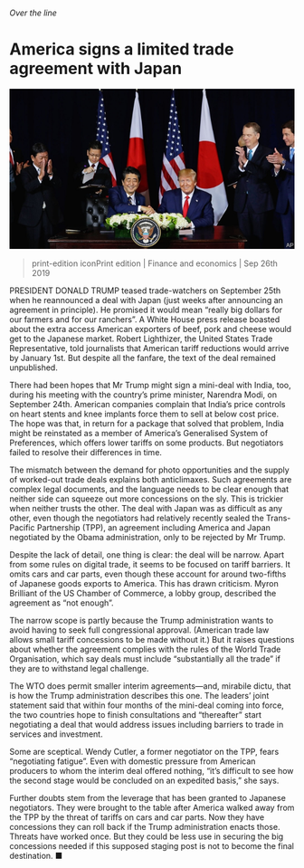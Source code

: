 ###### Over the line

# America signs a limited trade agreement with Japan 

![image](images/20190928_FNP004_0.jpg) 

> print-edition iconPrint edition | Finance and economics | Sep 26th 2019 

PRESIDENT DONALD TRUMP teased trade-watchers on September 25th when he reannounced a deal with Japan (just weeks after announcing an agreement in principle). He promised it would mean “really big dollars for our farmers and for our ranchers”. A White House press release boasted about the extra access American exporters of beef, pork and cheese would get to the Japanese market. Robert Lighthizer, the United States Trade Representative, told journalists that American tariff reductions would arrive by January 1st. But despite all the fanfare, the text of the deal remained unpublished. 

There had been hopes that Mr Trump might sign a mini-deal with India, too, during his meeting with the country’s prime minister, Narendra Modi, on September 24th. American companies complain that India’s price controls on heart stents and knee implants force them to sell at below cost price. The hope was that, in return for a package that solved that problem, India might be reinstated as a member of America’s Generalised System of Preferences, which offers lower tariffs on some products. But negotiators failed to resolve their differences in time. 

The mismatch between the demand for photo opportunities and the supply of worked-out trade deals explains both anticlimaxes. Such agreements are complex legal documents, and the language needs to be clear enough that neither side can squeeze out more concessions on the sly. This is trickier when neither trusts the other. The deal with Japan was as difficult as any other, even though the negotiators had relatively recently sealed the Trans-Pacific Partnership (TPP), an agreement including America and Japan negotiated by the Obama administration, only to be rejected by Mr Trump. 

Despite the lack of detail, one thing is clear: the deal will be narrow. Apart from some rules on digital trade, it seems to be focused on tariff barriers. It omits cars and car parts, even though these account for around two-fifths of Japanese goods exports to America. This has drawn criticism. Myron Brilliant of the US Chamber of Commerce, a lobby group, described the agreement as “not enough”. 

The narrow scope is partly because the Trump administration wants to avoid having to seek full congressional approval. (American trade law allows small tariff concessions to be made without it.) But it raises questions about whether the agreement complies with the rules of the World Trade Organisation, which say deals must include “substantially all the trade” if they are to withstand legal challenge. 

The WTO does permit smaller interim agreements—and, mirabile dictu, that is how the Trump administration describes this one. The leaders’ joint statement said that within four months of the mini-deal coming into force, the two countries hope to finish consultations and “thereafter” start negotiating a deal that would address issues including barriers to trade in services and investment. 

Some are sceptical. Wendy Cutler, a former negotiator on the TPP, fears “negotiating fatigue”. Even with domestic pressure from American producers to whom the interim deal offered nothing, “it’s difficult to see how the second stage would be concluded on an expedited basis,” she says. 

Further doubts stem from the leverage that has been granted to Japanese negotiators. They were brought to the table after America walked away from the TPP by the threat of tariffs on cars and car parts. Now they have concessions they can roll back if the Trump administration enacts those. Threats have worked once. But they could be less use in securing the big concessions needed if this supposed staging post is not to become the final destination. ■ 

